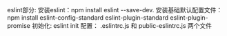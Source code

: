 eslint部分:
安装eslint：npm install eslint --save-dev. 
安装基础默认配置文件：npm install eslint-config-standard eslint-plugin-standard eslint-plugin-promise
初始化: eslint init
配置： .eslintrc.js 和 public-eslintrc.js 两个文件